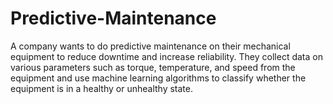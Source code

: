 # Predictive-Maintenance
A company wants to do predictive maintenance on their mechanical equipment to reduce downtime and increase reliability. They collect data on various parameters such as torque, temperature, and speed from the equipment and use machine learning algorithms to classify whether the equipment is in a healthy or unhealthy state.
